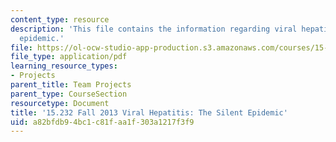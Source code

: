 ```yaml
---
content_type: resource
description: 'This file contains the information regarding viral hepatitis: the silent
  epidemic.'
file: https://ol-ocw-studio-app-production.s3.amazonaws.com/courses/15-232-business-model-innovation-global-health-in-frontier-markets-fall-2013/a82bfdb94bc1c81faa1f303a1217f3f9_MIT15_232F13_a1_vrl-hep_1.pdf
file_type: application/pdf
learning_resource_types:
- Projects
parent_title: Team Projects
parent_type: CourseSection
resourcetype: Document
title: '15.232 Fall 2013 Viral Hepatitis: The Silent Epidemic'
uid: a82bfdb9-4bc1-c81f-aa1f-303a1217f3f9
---
```


